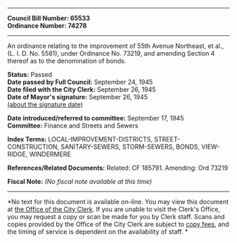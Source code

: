 * * * * *  
  
**Council Bill Number: [](#h0)[](#h2)65533**   
**Ordinance Number: 74278**  
  
* * * * *  
  
An ordinance relating to the improvement of 55th Avenue Northeast, et al., (L. I. D. No. 5581), under Ordinance No. 73219, and amending Section 4 thereof as to the denomination of bonds.  
  
**Status:** Passed   
**Date passed by Full Council:** September 24, 1945   
**Date filed with the City Clerk:** September 26, 1945   
**Date of Mayor's signature:** September 26, 1945   
[(about the signature date)](/~public/approvaldate.htm)   
  
  
**Date introduced/referred to committee:** September 17, 1945   
**Committee:** Finance and Streets and Sewers   
  
**Index Terms:** LOCAL-IMPROVEMENT-DISTRICTS, STREET-CONSTRUCTION, SANITARY-SEWERS, STORM-SEWERS, BONDS, VIEW-RIDGE, WINDERMERE  
  
**References/Related Documents:** Related: CF 185791. Amending: Ord 73219  
  
**Fiscal Note:** *(No fiscal note available at this time)*  
  
* * * * *  
  
*No text for this document is available on-line. You may view this document at [the Office of the City Clerk](http://www.seattle.gov/leg/clerk/contactUs.htm). If you are unable to visit the Clerk's Office, you may request a copy or scan be made for you by Clerk staff. Scans and copies provided by the Office of the City Clerk are subject to [copy fees](http://clerk.seattle.gov/~public/clerkfees.htm), and the timing of service is dependent on the availability of staff. *  
  
  

